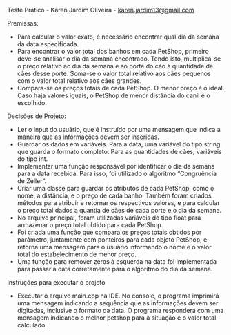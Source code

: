 Teste Prático - 
Karen Jardim Oliveira - 
karen.jardim13@gmail.com

Premissas: 
- Para calcular o valor exato, é necessário encontrar qual dia da semana da data especificada.
- Para encontrar o valor total dos banhos em cada PetShop, primeiro deve-se analisar o dia da semana encontrado. Tendo isto, multiplica-se o preço relativo ao dia da semana e ao porte do cão à quantidade de cães desse porte. Soma-se o valor total relativo aos cães pequenos com o valor total relativo aos cães grandes.
- Compara-se os preços totais de cada PetShop. O menor preço é o ideal. Caso haja valores iguais, o PetShop de menor distância do canil é o escolhido. 


Decisões de Projeto:
- Ler o input do usuário, que é instruído por uma mensagem que indica a maneira que as informações devem ser inseridas.
- Guardar os dados em variáveis. Para a data, uma variável do tipo string que guarda o formato completo. Para as quantidades de cães, variáveis do tipo int.
- Implementar uma função responsável por identificar o dia da semana para a data recebida. Para isso, foi utilizado o algoritmo “Congruência de Zeller”. 
- Criar uma classe para guardar os atributos de cada PetShop, como o nome, a distância, e o preço de cada banho. Também foram criados métodos para atribuir e retornar os respectivos valores, e para calcular o preço total dados a quantia de cães de cada porte e o dia da semana.
- No arquivo principal, foram utilizadas variáveis do tipo float para armazenar o preço total obtido para cada PetShop. 
- Foi criada uma função que compara os preços totais obtidos por parâmetro, juntamente com ponteiros para cada objeto PetShop, e retorna uma mensagem para o usuário informando o nome e o valor total do estabelecimento de menor preço.
- Uma função para remover zeros à esquerda na data foi implementada para passar a data corretamente para o algoritmo do dia da semana.

Instruções para executar o projeto
- Executar o arquivo main.cpp na IDE. No console, o programa imprimirá uma mensagem indicando a sequência que as informações devem ser digitadas, inclusive o formato da data. O programa responderá com uma mensagem indicando o melhor petshop para a situação e o valor total calculado. 
